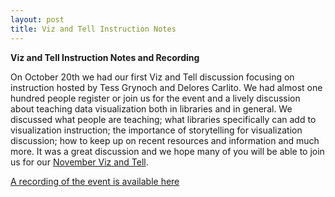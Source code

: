 ```yaml
---
layout: post
title: Viz and Tell Instruction Notes
---
```

**Viz and Tell Instruction Notes and Recording**

On October 20th we had our first Viz and Tell discussion focusing on instruction hosted by Tess Grynoch and Delores Carlito. We had almost one hundred people register or join us for the event and a lively discussion about teaching data visualization both in libraries and in general. We discussed what people are teaching; what libraries specifically can add to visualization instruction; the importance of storytelling for visualization discussion; how to keep up on recent resources and information and much more. It was a great discussion and we hope many of you will be able to join us for our [November Viz and Tell](https://visualizingthefuture.github.io/2020/10/27/viz-and-tell-assessment/).

[A recording of the event is available here](https://youtu.be/UeRSGaw3kHM)
